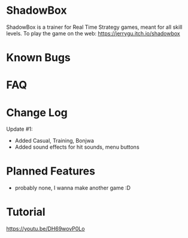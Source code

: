 # ShadowBox
ShadowBox is a trainer for Real Time Strategy games, meant for all skill levels.
To play the game on the web: https://jerrygu.itch.io/shadowbox

# Known Bugs

# FAQ

# Change Log
Update #1:
- Added Casual, Training, Bonjwa
- Added sound effects for hit sounds, menu buttons

# Planned Features
- probably none, I wanna make another game :D

# Tutorial
https://youtu.be/DH69wovP0Lo
